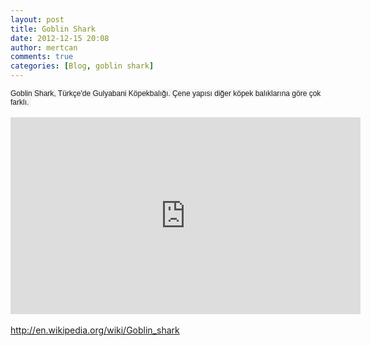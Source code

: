 ```yaml
---
layout: post
title: Goblin Shark
date: 2012-12-15 20:08
author: mertcan
comments: true
categories: [Blog, goblin shark]
---
```

<span style="-webkit-text-size-adjust: none; background-color: whitesmoke; font-family: Tahoma, Geneva, sans-serif; font-size: 12px;">Goblin Shark, Türkçe'de Gulyabani Köpekbalığı. Çene yapısı diğer köpek balıklarına göre çok farklı.&nbsp;</span><br /><br /><iframe allowfullscreen="allowfullscreen" frameborder="0" height="315" src="http://www.youtube.com/embed/eh_HUIJkRzU" width="560"></iframe><br /><br /><a href="http://en.wikipedia.org/wiki/Goblin_shark" target="_blank">http://en.wikipedia.org/wiki/Goblin_shark</a>

